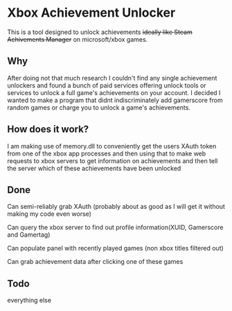 # Xbox Achievement Unlocker
This is a tool designed to unlock achievements ~~ideally like Steam Achivements Manager~~ on microsoft/xbox games.

## Why
After doing not that much research I couldn't find any single achievement unlockers and found a bunch of paid services offering unlock tools or services to unlock a full game's achievements on your account.
I decided I wanted to make a program that didnt indiscriminately add gamerscore from random games or charge you to unlock a game's achievements.

## How does it work?
I am making use of memory.dll to conveniently get the users XAuth token from one of the xbox app processes and then using that to make web requests to xbox servers to get information on achievements and then tell the server which of these achievements have been unlocked

## Done
Can semi-reliably grab XAuth (probably about as good as I will get it without making my code even worse)

Can query the xbox server to find out profile information(XUID, Gamerscore and Gamertag)

Can populate panel with recently played games (non xbox titles filtered out)

Can grab achievement data after clicking one of these games
## Todo
everything else


